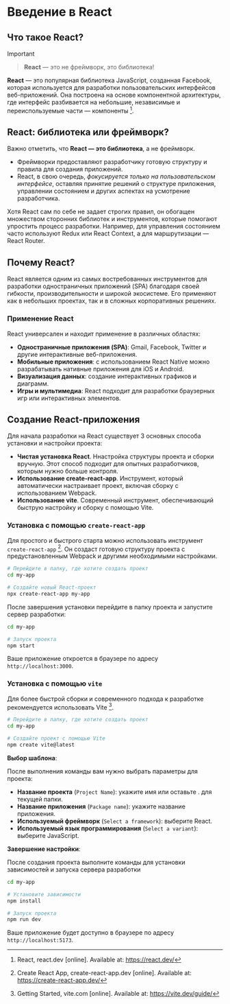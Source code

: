 # Введение в React

## Что такое React?

> [!IMPORTANT]
> > **React** — это не фреймворк, это библиотека!

**React** — это популярная библиотека JavaScript, созданная Facebook, которая используется для разработки пользовательских интерфейсов веб-приложений. Она построена на основе компонентной архитектуры, где интерфейс разбивается на небольшие, независимые и переиспользуемые части — компоненты [^1].

## React: библиотека или фреймворк?

Важно отметить, что **React — это библиотека**, а не фреймворк.

- Фреймворки предоставляют разработчику готовую структуру и правила для создания приложений.
- React, в свою очередь, _фокусируется только на пользовательском интерфейсе_, оставляя принятие решений о структуре приложения, управлении состоянием и других аспектах на усмотрение разработчика.

Хотя React сам по себе не задает строгих правил, он обогащен множеством сторонних библиотек и инструментов, которые помогают упростить процесс разработки. Например, для управления состоянием часто используют Redux или React Context, а для маршрутизации — React Router.

## Почему React?

React является одним из самых востребованных инструментов для разработки одностраничных приложений (SPA) благодаря своей гибкости, производительности и широкой экосистеме. Его применяют как в небольших проектах, так и в сложных корпоративных решениях.

### Применение React

React универсален и находит применение в различных областях:

- **Одностраничные приложения (SPA)**: Gmail, Facebook, Twitter и другие интерактивные веб-приложения.
- **Мобильные приложения**: с использованием React Native можно разрабатывать нативные приложения для iOS и Android.
- **Визуализация данных**: создание интерактивных графиков и диаграмм.
- **Игры и мультимедиа**: React подходит для разработки браузерных игр или интерактивных элементов.

## Создание React-приложения

Для начала разработки на React существует 3 основных способа установки и настройки проекта:

- **Чистая установка React**. Ннастройка структуры проекта и сборки вручную. Этот способ подходит для опытных разработчиков, которым нужно больше контроля.
- **Использование create-react-app**. Инструмент, который автоматически настраивает проект, включая сборку с использованием Webpack.
- **Использование vite**. Современный инструмент, обеспечивающий быструю настройку и сборку с помощью Vite.

### Установка с помощью `create-react-app`

Для простого и быстрого старта можно использовать инструмент `create-react-app` [^2]. Он создаст готовую структуру проекта с предустановленным Webpack и другими необходимыми настройками.

```bash
# Перейдите в папку, где хотите создать проект
cd my-app

# Создайте новый React-проект
npx create-react-app my-app
```

После завершения установки перейдите в папку проекта и запустите сервер разработки:

```bash
cd my-app

# Запуск проекта
npm start
```

Ваше приложение откроется в браузере по адресу `http://localhost:3000`.

### Установка с помощью `vite`

Для более быстрой сборки и современного подхода к разработке рекомендуется использовать Vite [^3].

```bash
# Перейдите в папку, где хотите создать проект
cd my-app

# Создайте проект с помощью Vite
npm create vite@latest
```

**Выбор шаблона**:

После выполнения команды вам нужно выбрать параметры для проекта:

- **Название проекта** (`Project Name`): укажите имя или оставьте . для текущей папки.
- **Название приложения** (`Package name`): укажите название приложения.
- **Используемый фреймворк** (`Select a framework`): выберите React.
- **Используемый язык программирования** (`Select a variant`): выберите JavaScript.

**Завершение настройки**:

После создания проекта выполните команды для установки зависимостей и запуска сервера разработки

```bash
cd my-app

# Установите зависимости
npm install

# Запуск проекта
npm run dev
```

Ваше приложение будет доступно в браузере по адресу `http://localhost:5173`.

[^1]: React, react.dev [online]. Available at: https://react.dev/
[^2]: Create React App, create-react-app.dev [online]. Available at: https://create-react-app.dev/
[^3]: Getting Started, vite.com [online]. Available at: https://vite.dev/guide/